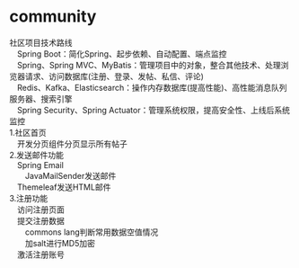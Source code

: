 # community
社区项目技术路线  
&emsp;Spring Boot：简化Spring、起步依赖、自动配置、端点监控  
&emsp;Spring、Spring MVC、MyBatis：管理项目中的对象，整合其他技术、处理浏览器请求、访问数据库(注册、登录、发帖、私信、评论)  
&emsp;Redis、Kafka、Elasticsearch：操作内存数据库(提高性能)、高性能消息队列服务器、搜索引擎  
&emsp;Spring Security、Spring Actuator：管理系统权限，提高安全性、上线后系统监控  
1.社区首页  
&emsp;开发分页组件分页显示所有帖子  
2.发送邮件功能  
&emsp;Spring Email  
&emsp;&emsp;JavaMailSender发送邮件  
&emsp;Themeleaf发送HTML邮件  
3.注册功能  
&emsp;访问注册页面  
&emsp;提交注册数据  
&emsp;&emsp;commons lang判断常用数据空值情况  
&emsp;&emsp;加salt进行MD5加密  
&emsp;激活注册账号  
